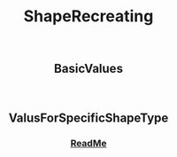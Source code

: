 <h1 align="center">ShapeRecreating</h1>


<br>
<h2 align="center">BasicValues</h2>
<p align="center">

</p>


<br>
<h2 align="center">ValusForSpecificShapeType</h2>
<p align="center">

</p>




<h3 align="center">
  <a href="README.md">ReadMe</a>
</h3>
